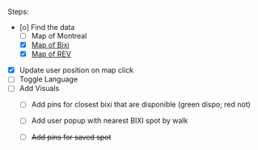 Steps:
- [o] Find the data
    - [ ] Map of Montreal
    - [X] [Map of Bixi](https://gbfs.velobixi.com/gbfs/gbfs.json)
    - [X] [Map of REV](https://donnees.montreal.ca/en/dataset/pistes-cyclables/resource/0dc6612a-be66-406b-b2d9-59c9e1c65ebf)
- [X] Update user position on map click
- [ ] Toggle Language
- [ ] Add Visuals
    - [ ] Add pins for closest bixi that are disponible (green dispo; red not)
    - [ ] Add user popup with nearest BIXI spot by walk
    - [ ] ~~Add pins for saved spot~~


